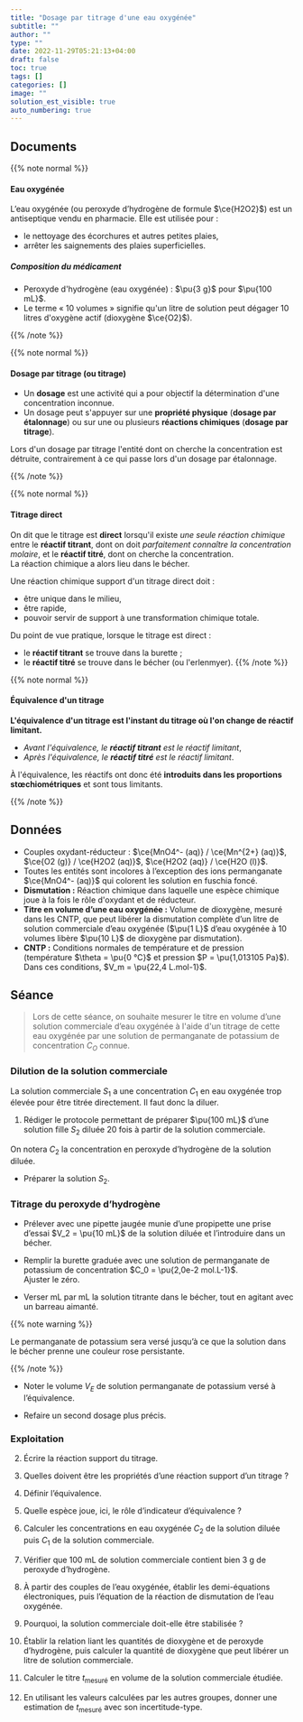 ```yaml
---
title: "Dosage par titrage d'une eau oxygénée"
subtitle: ""
author: ""
type: ""
date: 2022-11-29T05:21:13+04:00
draft: false
toc: true
tags: []
categories: []
image: ""
solution_est_visible: true
auto_numbering: true
---
```


## Documents

{{% note normal %}}

#### Eau oxygénée

L’eau oxygénée (ou peroxyde d’hydrogène de formule $\ce{H2O2}$) est un antiseptique vendu en pharmacie.
Elle est utilisée pour :

- le nettoyage des écorchures et autres petites plaies,
- arrêter les saignements des plaies superficielles.

##### Composition du médicament

- Peroxyde d'hydrogène (eau oxygénée) : $\pu{3 g}$ pour $\pu{100 mL}$.
- Le terme « 10 volumes » signifie qu'un litre de solution peut dégager 10 litres d'oxygène actif (dioxygène $\ce{O2}$).

{{% /note %}}

{{% note normal %}}

#### Dosage par titrage (ou titrage)

- Un **dosage** est une activité qui a pour objectif la détermination d'une concentration inconnue.
- Un dosage peut s'appuyer sur une **propriété physique** (**dosage par étalonnage**) ou sur une ou plusieurs **réactions chimiques** (**dosage par titrage**).

Lors d'un dosage par titrage l'entité dont on cherche la concentration est détruite, contrairement à ce qui passe lors d'un dosage par étalonnage.

{{% /note %}}

{{% note normal %}}

#### Titrage direct

<div style="float: right; padding-left: 10px;">
<img src="/premieres-pc/chap-9/chap-9-4/montage.png" alt="" width="" />
</div>

On dit que le titrage est **direct** lorsqu'il existe *une seule réaction chimique* entre le **réactif titrant**, dont on doit *parfaitement connaître la concentration molaire*, et le **réactif titré**, dont on cherche la concentration.  
La réaction chimique a alors lieu dans le bécher.

Une réaction chimique support d'un titrage direct doit :

- être unique dans le milieu,
- être rapide,
- pouvoir servir de support à une transformation chimique totale.

Du point de vue pratique, lorsque le titrage est direct :

- le **réactif titrant** se trouve dans la burette ;
- le **réactif titré** se trouve dans le bécher (ou l'erlenmyer).
{{% /note %}}

{{% note normal %}}

#### Équivalence d'un titrage

**L'équivalence d'un titrage est l'instant du titrage où l'on change de réactif limitant.**

- *Avant l'équivalence, le **réactif titrant** est le réactif limitant*,
- *Après l'équivalence, le **réactif titré** est le réactif limitant*.

À l'équivalence, les réactifs ont donc été **introduits dans les proportions stœchiométriques** et sont tous limitants.

{{% /note %}}

## Données

- Couples oxydant-réducteur : $\ce{MnO4^- (aq)} / \ce{Mn^{2+} (aq)}$, $\ce{O2 (g)} / \ce{H2O2 (aq)}$, $\ce{H2O2 (aq)} / \ce{H2O (l)}$.
- Toutes les entités sont incolores à l’exception des ions permanganate $\ce{MnO4^- (aq)}$ qui colorent les solution en fuschia foncé.
- **Dismutation :** Réaction chimique dans laquelle une espèce chimique joue à la fois le rôle d'oxydant et de réducteur.
- **Titre en volume d’une eau oxygénée :** Volume de dioxygène, mesuré dans les CNTP, que peut libérer la dismutation complète d’un litre de solution commerciale d’eau oxygénée ($\pu{1 L}$ d’eau oxygénée à 10 volumes libère $\pu{10 L}$ de dioxygène par dismutation).
- **CNTP :** Conditions normales de température et de pression (température $\theta = \pu{0 °C}$ et pression $P = \pu{1,013105 Pa}$).  
Dans ces conditions, $V_m = \pu{22,4 L.mol-1}$.

## Séance

> Lors de cette séance, on souhaite mesurer le titre en volume d’une solution commerciale d’eau oxygénée à l'aide d'un titrage de cette eau oxygénée par une solution de permanganate de potassium de concentration $C_O$ connue.

### Dilution de la solution commerciale

La solution commerciale $S_1$ a une concentration $C_1$ en eau oxygénée trop élevée pour être titrée directement. Il faut donc la diluer.

1. Rédiger le protocole permettant de préparer $\pu{100 mL}$ d’une solution fille $S_2$ diluée 20 fois à partir de la solution commerciale.

On notera $C_2$ la concentration en peroxyde d’hydrogène de la solution diluée.

- Préparer la solution $S_2$.

### Titrage du peroxyde d’hydrogène

- Prélever avec une pipette jaugée munie d’une propipette une prise d’essai $V_2 = \pu{10 mL}$ de la solution diluée et l’introduire dans un bécher.

- Remplir la burette graduée avec une solution de permanganate de potassium de concentration $C_0 = \pu{2,0e-2 mol.L-1}$.  
Ajuster le zéro.

- Verser mL par mL la solution titrante dans le bécher, tout en agitant avec un barreau aimanté.

{{% note warning %}}

Le permanganate de potassium sera versé jusqu’à ce que la solution dans le bécher prenne une couleur rose persistante.

{{% /note %}}

- Noter le volume $V_E$ de solution permanganate de potassium versé à l’équivalence.

- Refaire un second dosage plus précis.

### Exploitation

2. Écrire la réaction support du titrage.

3. Quelles doivent être les propriétés d’une réaction support d’un titrage ?  

4. Définir l’équivalence.

5. Quelle espèce joue, ici, le rôle d’indicateur d’équivalence ?

6. Calculer les concentrations en eau oxygénée $C_2$ de la solution diluée puis $C_1$ de la solution commerciale.

7. Vérifier que 100 mL de solution commerciale contient bien 3 g de peroxyde d’hydrogène.

8. À partir des couples de l’eau oxygénée, établir les demi-équations électroniques, puis l’équation de la réaction de dismutation de l’eau oxygénée.

9. Pourquoi, la solution commerciale doit-elle être stabilisée ?

10. Établir la relation liant les quantités de dioxygène et de peroxyde d’hydrogène, puis calculer la quantité de dioxygène que peut libérer un litre de solution commerciale.

11. Calculer le titre $t_{\text{mesuré}}$ en volume de la solution commerciale étudiée.

12. En utilisant les valeurs calculées par les autres groupes, donner une estimation de $t_{\text{mesuré}}$ avec son incertitude-type.
